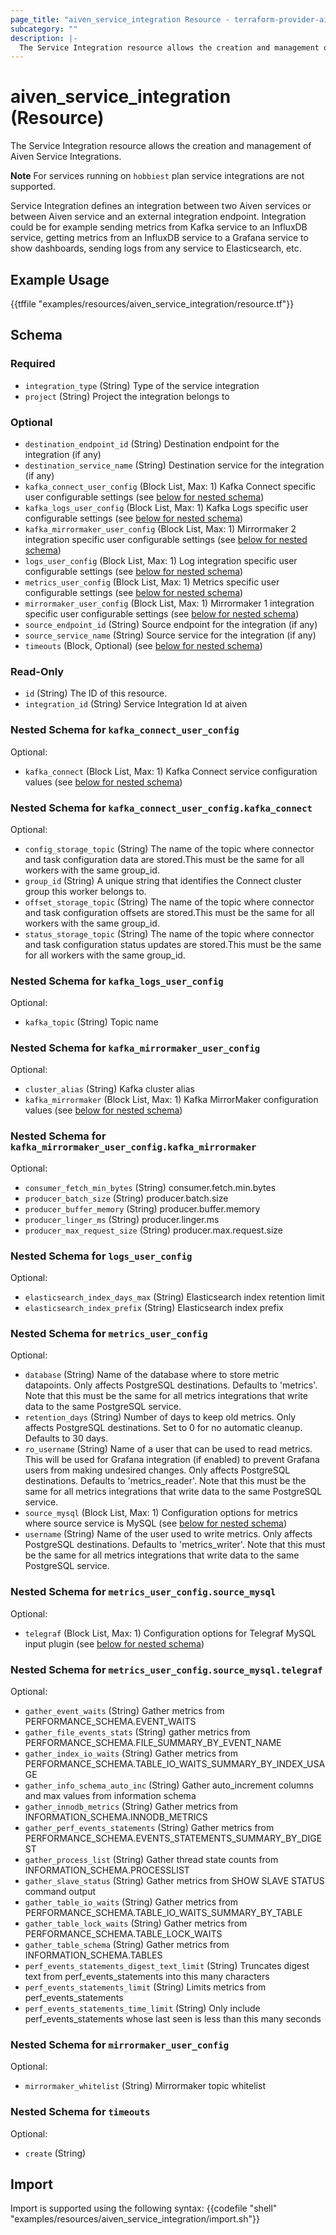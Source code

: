 ```yaml
---
page_title: "aiven_service_integration Resource - terraform-provider-aiven"
subcategory: ""
description: |-
  The Service Integration resource allows the creation and management of Aiven Service Integrations.
---
```

# aiven_service_integration (Resource)
The Service Integration resource allows the creation and management of Aiven Service Integrations.

**Note** For services running on `hobbiest` plan service integrations are not supported.

Service Integration defines an integration between two Aiven services or between Aiven service and an external
integration endpoint. Integration could be for example sending metrics from Kafka service to an InfluxDB service,
getting metrics from an InfluxDB service to a Grafana service to show dashboards, sending logs from any service to
Elasticsearch, etc.

## Example Usage
{{tffile "examples/resources/aiven_service_integration/resource.tf"}}
<!-- schema generated by tfplugindocs -->
## Schema

### Required

- `integration_type` (String) Type of the service integration
- `project` (String) Project the integration belongs to

### Optional

- `destination_endpoint_id` (String) Destination endpoint for the integration (if any)
- `destination_service_name` (String) Destination service for the integration (if any)
- `kafka_connect_user_config` (Block List, Max: 1) Kafka Connect specific user configurable settings (see [below for nested schema](#nestedblock--kafka_connect_user_config))
- `kafka_logs_user_config` (Block List, Max: 1) Kafka Logs specific user configurable settings (see [below for nested schema](#nestedblock--kafka_logs_user_config))
- `kafka_mirrormaker_user_config` (Block List, Max: 1) Mirrormaker 2 integration specific user configurable settings (see [below for nested schema](#nestedblock--kafka_mirrormaker_user_config))
- `logs_user_config` (Block List, Max: 1) Log integration specific user configurable settings (see [below for nested schema](#nestedblock--logs_user_config))
- `metrics_user_config` (Block List, Max: 1) Metrics specific user configurable settings (see [below for nested schema](#nestedblock--metrics_user_config))
- `mirrormaker_user_config` (Block List, Max: 1) Mirrormaker 1 integration specific user configurable settings (see [below for nested schema](#nestedblock--mirrormaker_user_config))
- `source_endpoint_id` (String) Source endpoint for the integration (if any)
- `source_service_name` (String) Source service for the integration (if any)
- `timeouts` (Block, Optional) (see [below for nested schema](#nestedblock--timeouts))

### Read-Only

- `id` (String) The ID of this resource.
- `integration_id` (String) Service Integration Id at aiven

<a id="nestedblock--kafka_connect_user_config"></a>
### Nested Schema for `kafka_connect_user_config`

Optional:

- `kafka_connect` (Block List, Max: 1) Kafka Connect service configuration values (see [below for nested schema](#nestedblock--kafka_connect_user_config--kafka_connect))

<a id="nestedblock--kafka_connect_user_config--kafka_connect"></a>
### Nested Schema for `kafka_connect_user_config.kafka_connect`

Optional:

- `config_storage_topic` (String) The name of the topic where connector and task configuration data are stored.This must be the same for all workers with the same group_id.
- `group_id` (String) A unique string that identifies the Connect cluster group this worker belongs to.
- `offset_storage_topic` (String) The name of the topic where connector and task configuration offsets are stored.This must be the same for all workers with the same group_id.
- `status_storage_topic` (String) The name of the topic where connector and task configuration status updates are stored.This must be the same for all workers with the same group_id.



<a id="nestedblock--kafka_logs_user_config"></a>
### Nested Schema for `kafka_logs_user_config`

Optional:

- `kafka_topic` (String) Topic name


<a id="nestedblock--kafka_mirrormaker_user_config"></a>
### Nested Schema for `kafka_mirrormaker_user_config`

Optional:

- `cluster_alias` (String) Kafka cluster alias
- `kafka_mirrormaker` (Block List, Max: 1) Kafka MirrorMaker configuration values (see [below for nested schema](#nestedblock--kafka_mirrormaker_user_config--kafka_mirrormaker))

<a id="nestedblock--kafka_mirrormaker_user_config--kafka_mirrormaker"></a>
### Nested Schema for `kafka_mirrormaker_user_config.kafka_mirrormaker`

Optional:

- `consumer_fetch_min_bytes` (String) consumer.fetch.min.bytes
- `producer_batch_size` (String) producer.batch.size
- `producer_buffer_memory` (String) producer.buffer.memory
- `producer_linger_ms` (String) producer.linger.ms
- `producer_max_request_size` (String) producer.max.request.size



<a id="nestedblock--logs_user_config"></a>
### Nested Schema for `logs_user_config`

Optional:

- `elasticsearch_index_days_max` (String) Elasticsearch index retention limit
- `elasticsearch_index_prefix` (String) Elasticsearch index prefix


<a id="nestedblock--metrics_user_config"></a>
### Nested Schema for `metrics_user_config`

Optional:

- `database` (String) Name of the database where to store metric datapoints. Only affects PostgreSQL destinations. Defaults to 'metrics'. Note that this must be the same for all metrics integrations that write data to the same PostgreSQL service.
- `retention_days` (String) Number of days to keep old metrics. Only affects PostgreSQL destinations. Set to 0 for no automatic cleanup. Defaults to 30 days.
- `ro_username` (String) Name of a user that can be used to read metrics. This will be used for Grafana integration (if enabled) to prevent Grafana users from making undesired changes. Only affects PostgreSQL destinations. Defaults to 'metrics_reader'. Note that this must be the same for all metrics integrations that write data to the same PostgreSQL service.
- `source_mysql` (Block List, Max: 1) Configuration options for metrics where source service is MySQL (see [below for nested schema](#nestedblock--metrics_user_config--source_mysql))
- `username` (String) Name of the user used to write metrics. Only affects PostgreSQL destinations. Defaults to 'metrics_writer'. Note that this must be the same for all metrics integrations that write data to the same PostgreSQL service.

<a id="nestedblock--metrics_user_config--source_mysql"></a>
### Nested Schema for `metrics_user_config.source_mysql`

Optional:

- `telegraf` (Block List, Max: 1) Configuration options for Telegraf MySQL input plugin (see [below for nested schema](#nestedblock--metrics_user_config--source_mysql--telegraf))

<a id="nestedblock--metrics_user_config--source_mysql--telegraf"></a>
### Nested Schema for `metrics_user_config.source_mysql.telegraf`

Optional:

- `gather_event_waits` (String) Gather metrics from PERFORMANCE_SCHEMA.EVENT_WAITS
- `gather_file_events_stats` (String) gather metrics from PERFORMANCE_SCHEMA.FILE_SUMMARY_BY_EVENT_NAME
- `gather_index_io_waits` (String) Gather metrics from PERFORMANCE_SCHEMA.TABLE_IO_WAITS_SUMMARY_BY_INDEX_USAGE
- `gather_info_schema_auto_inc` (String) Gather auto_increment columns and max values from information schema
- `gather_innodb_metrics` (String) Gather metrics from INFORMATION_SCHEMA.INNODB_METRICS
- `gather_perf_events_statements` (String) Gather metrics from PERFORMANCE_SCHEMA.EVENTS_STATEMENTS_SUMMARY_BY_DIGEST
- `gather_process_list` (String) Gather thread state counts from INFORMATION_SCHEMA.PROCESSLIST
- `gather_slave_status` (String) Gather metrics from SHOW SLAVE STATUS command output
- `gather_table_io_waits` (String) Gather metrics from PERFORMANCE_SCHEMA.TABLE_IO_WAITS_SUMMARY_BY_TABLE
- `gather_table_lock_waits` (String) Gather metrics from PERFORMANCE_SCHEMA.TABLE_LOCK_WAITS
- `gather_table_schema` (String) Gather metrics from INFORMATION_SCHEMA.TABLES
- `perf_events_statements_digest_text_limit` (String) Truncates digest text from perf_events_statements into this many characters
- `perf_events_statements_limit` (String) Limits metrics from perf_events_statements
- `perf_events_statements_time_limit` (String) Only include perf_events_statements whose last seen is less than this many seconds




<a id="nestedblock--mirrormaker_user_config"></a>
### Nested Schema for `mirrormaker_user_config`

Optional:

- `mirrormaker_whitelist` (String) Mirrormaker topic whitelist


<a id="nestedblock--timeouts"></a>
### Nested Schema for `timeouts`

Optional:

- `create` (String)
## Import
Import is supported using the following syntax:
{{codefile "shell" "examples/resources/aiven_service_integration/import.sh"}}
